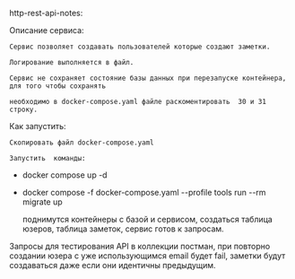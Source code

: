 http-rest-api-notes:

Описание сервиса:

    Сервис позволяет создавать пользователей которые создают заметки.

    Логирование выполняется в файл.

    Сервис не сохраняет состояние базы данных при перезапуске контейнера, для того чтобы сохранять

    необходимо в docker-compose.yaml файле раскоментировать  30 и 31 строку.

Как запустить:

    Скопировать файл docker-compose.yaml

    Запустить  команды:

- docker compose up -d

- docker compose -f docker-compose.yaml --profile tools run --rm migrate up

   поднимутся контейнеры с базой и сервисом, создаться таблица юзеров, таблица заметок, сервис готов к запросам.

Запросы для тестирования API в коллекции постман, при повторно создании юзера с уже использующимся email будет fail, заметки будут создаваться даже если они идентичны предыдущим.
